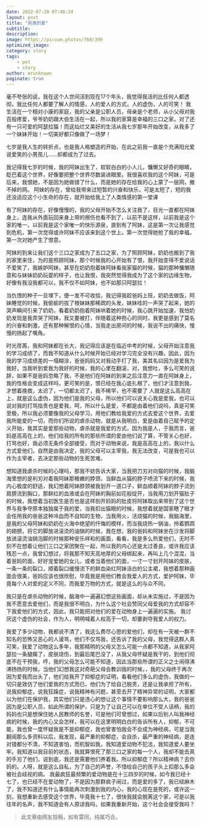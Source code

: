 ```yaml
---
date: 2022-07-28 07:48:24
layout: post
title: "另类的爱"
subtitle:
description:
image: https://picsum.photos/760/399
optimized_image:
category: story
tags:
    - pet
    - story
author: mrunknown
paginate: true
---
```


毫不夸张的说，我在这个人世间活到现在17个年头，我觉得我活的比任何人都透彻，我比任何人都要了解人的情感，人的爱人的方式，人的虚伪，人的可笑！
我生活在一个相对小康的家庭，我的父亲是公职人员，母亲是个老师，从小父母对我百般疼爱，爷爷奶奶跟大伯生活在一起，所以我的家算是幸福的三口之家。对了还有一只可爱的阿瑟拉猫！而这灿烂又美好的生活从我七岁那年开始改变，从我多了一个妹妹开始！一切美好都只像做了一场梦！

七岁是我人生的转折点，也是我人格塑造的开始，在此之前我一直是个充满阳光爱说爱笑的小男孩儿……却都成为了过去。

我记得我七岁的时候，我的阿妹出生了，软软白白的小人儿，慵懒又好奇的眼睛，眨巴着这个世界，好像要把整个世界尽数装进眼里。我很喜欢我的这个阿妹，可是后来，我恨她，不是因为她做错了什么，而是她的存在给我的心上蒙了一层网，撤不掉的网。
阿妹的存在，曾给我带来过短暂的兴奋和快乐，可是太短了，短的我还没适应这个小生命的存在，就开始给我上了人类情感的第一堂课

有了阿妹的存在，好像慢慢的，我的父母开始不怎么关注我了，目光一直都在阿妹身上，连我从外面玩回来身上带的擦伤也看不到了，以前不是这样，以前我是这个家的唯一，以前我是这个家唯一的快乐源泉，直到有了阿妹，这是第一次让我感觉到危机，第一次觉得或许阿妹不应该来到这个世上。第一次觉得她抢了我的幸福，第一次对她产生了恨意。

阿妹的到来让我们这个三口之家成为了五口之家，为了照顾阿妹，奶奶也搬到了我的家里来住，为的是照顾阿妹，那个时候我的心开始有了恨，我开始变得不爱说话不爱笑了，我嫉妒阿妹，甚至在奶奶抱着妹阿妹看我家猫的时候，猫的那种慵懒随意和与妹妹奶奶玩耍的样子，也让我恨，我突然觉得我成为了这个家的边缘生物，好像有我没我都可以，我不仅不如阿妹，也不如那只阿瑟拉！

当仇恨的种子一旦埋下，便一发不可收拾，我记得我趁爸妈上班，奶奶去做饭，阿妹睡觉的时候，我偷偷的拔了根妹妹那稀疏的头发，妹妹哇的一声哭了起来，她的哭声瞬间引来了奶奶，看着奶奶抱着阿妹哄着她的时候，我心跳开始加速，我怕奶奶发现是我弄哭了阿妹，我又要被打，伴随着这种担心的同时，我更是感到了莫名的兴奋和刺激，还有那种解恨的心情，当我走出房间的时候，我说不出的痛快，慢慢的扬起了嘴角。

时光荏苒，我和阿妹都在长大，我记得应该是在临近中考的时候，父母开始注意我的学习成绩了，而我不知道从什么时候开始已经对学习完全没有兴趣，因此，因为我的学习成绩差的一塌糊涂，爸爸妈妈又对我动手打了我，美其名曰因为是爱我为我好，当我听到爱我为我好的时候，我的心里在翻滚，对，我想吐，多么可笑的说辞，如果不是爸妈忽略了我，不是他们在阿妹的到来之后注意力一直在阿妹身上，我的性格会变成这样吗，更可笑的是，恨已经在我心底扎根了，他们才注意到我，才想着挽救，太迟了，一切都太迟了，我不稀罕，也不需要了
人就是这么高高在上，就是这么虚伪，因为他们是我的父母，所以他们可以说关心我是爱我，也可以说对我的打骂指责也是爱我，呵，所以什么是爱，不都是由着他们说吗，真是可笑至极，所以我必须要像我的父母学习，用他们教给我爱的方式去爱这个世界，去爱我所能爱的一切，而你们所说的虐杀动物，就是从我明白，爱是由着自己赋予的定义开始，我其实是爱那些动物，虐杀就是我爱的方式，因为我是人，于我而言，爸妈是高高在上的，他们给我的所有的那些所谓的爱由他们说了算，不管关心也好，打骂也好，我必须无条件全部接受，而对于动物来说，我是高高在上的，我以什么方式爱他们，自然是由我决定，我的父母可以主宰我，我无法改变，可是我也可以作为主宰者，去决定那些动物的生死苦难。

想知道我虐杀时候的心理吗，那我不妨告诉大家，当我把刀刃对向猫的时候，我脑海里想的是利刃对着我阿妹那稚嫩的脖颈，当鲜血从猫的脖子喷流下来的时候，我内心极度的舒适，我幻想着阿妹脖颈被我划开一道口子，鲜血顺着阿妹的脖子流到肩膀流到胸口，那鲜红的血液或会在阿妹的胸前如花般绽开，当我用刀划开猫肚子的时候，我想着当初医生是否也是这样剖开妈妈的肚皮将阿妹取出来带到了这个世界与我争夺原本独独属于我的爱，当我扣出猫眼的时候，我想着就是国家瞎了眼才会任用我的爸爸这种冷血而不自知的生物，当我用火，活烧猫的时候，我脑海里，是我的父母阿妹和奶奶在火海中绝望的忏悔的模样，而当我烧热一锅油，拎着鹦鹉的翅膀，将它的脚放进滚烫的油锅的时候，我在想，我的爸妈和阿妹坐在沙发将脚放进滚烫油锅泡脚的时候那种安乐祥和的画面，看看，我是多么热爱他们，无时不刻不在想着让他们三口之家团聚在一起，所以我的内心还是太过善良，或许我应该残忍一点，我曾幻想过，将我那不知天高地厚的父母绑起来，再叫上几个混混，当着爸妈的面，好好宠爱她的女儿，或者当着他们的面，一寸一寸划开阿妹的皮肤，一条一条的裂口，顺着裂口缓慢流下的鲜血染红阿妹洁白的公主裙，我想着那种画面会很美，爸妈应该也很欣慰，毕竟我是用他们教会我爱人的方式，爱护阿妹，毕竟每个人对爱的定义不同，而我爱万物的方式，就是这么的与众不同。

我只是在虐杀动物的时候，脑海中一遍遍幻想这些画面，却从未实施过，不是因为我不愿意去爱他们，而是我很不明白，为什么这个社会赞同父母爱我的方式却容不下我爱他们的方式，因此，我只能把对他们的爱在动物身上一遍遍的实施。
我讨厌这个虚伪的社会，作为人，明明喊着人权高于一切，却要剥夺我爱人的权力。

我爱了多少动物，我都说不清了，我这么费尽心思的爱他们，却在有一天被一群不知名的恐怖又恶心的人谩骂，他们不仅骂我，还告诉了我的父母，我觉得这群人真可笑，我爱了动物这么多年，我那精明的父母又怎么可能一点都不知道，从我家阿瑟拉一条腿瘸了，皮肤烧伤，到最后尾巴没了，从我父母怀疑是我干的，到他们彻底不在干预我，哼，我的父母怎么可能不知道，因此当那些所谓的正义之士闹得沸沸扬扬的时候，当他们幻想我这对奇葩父母会教训我的时候，，我的父母终于再次因为爱我而出头了，他们给我开了抑郁症的证明，看看他们多么的虚伪，我做的一切只是效仿了他们爱我的方式而已，他们为了给自己脱责，还是让我承担了所有，说我抑郁症，说我狂躁症，说我精神有问题，甚至去开了精神异常的证明，大家都以为他们在保护我，其实他们只是违心的想让这个事情不要影响那么大，我的爸爸因为是公职人员，如此所谓的保护，只是为了让自己可以在单位不受人话柄，我的妈妈也只是想保住她人民教师的名誉，可是他们可曾想过，如果以后别人叫我神经病的时候，我的内心又会怎样，我可以在这里明明白白的告诉所有人，抑郁，不可能，我也曾一度怀疑我是不是抑郁症，我也曾害怕我会不会成为神经病，可是当我翻阅那么多资料以后，我发现，最严重的抑郁症，会自杀，最严重的神经病，是连对错都分不清，不知道害怕，而机智如我，我知道爱动物不犯法，我知道爱人要坐牢。我知道以我目前的状态，我就算恨死了那三口之家的每一个人，我却不能去真的手刃了他们，说到底，我还是需要他们养着我。所以抑郁症？所以精神病？去你妈的。人呀，就是这么自私，为了自己的声誉，不惜给自己的孩子头上扣那么多会被社会歧视的病。
我最疯狂最频繁的爱动物是在十三四岁的时候，如今我已经十七了，也已经不在爱动物了，不是因为那群疯子闹过，而是爱的多了，我已经麻木了，我不知道还有什么事情能再次刺激到我的内心，我的心现在是死的，或许这一刻，我想重新去感受这个世界，毕竟我十七了，很快我就会脱离这个家，可是以我往年的名声，我不知道会有人原谅我吗，如果我重新开始，这个社会会接受我吗？

>此文章由网友投稿，如有雷同，纯属巧合。
